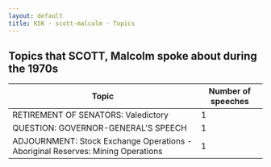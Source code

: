 ```yaml
---
layout: default
title: K5K - scott-malcolm - Topics
---
```

## Topics that SCOTT, Malcolm spoke about during the 1970s

| Topic | Number of speeches |
|--------------|----------------|
|RETIREMENT OF SENATORS: Valedictory|1|
|QUESTION: GOVERNOR-GENERAL'S SPEECH|1|
|ADJOURNMENT: Stock Exchange Operations - Aboriginal Reserves: Mining Operations|1|
